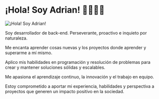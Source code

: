 # ¡Hola! Soy Adrian! 👨🏼‍💻😀

<img src="https://media.licdn.com/dms/image/D4E16AQH7fIb2YGTVRw/profile-displaybackgroundimage-shrink_350_1400/0/1709666338507?e=1715212800&v=beta&t=4DI6GzmFCcl52HrqADkMnQyzB6-fl0HgyO0Oj7K7jMQ" alt="¡Hola! Soy Adrian!">

<p>Soy desarrollador de back-end. Perseverante, proactivo e inquieto por naturaleza. </p>

<p>Me encanta aprender cosas nuevas y los proyectos donde aprender y superarme a mí mismo.</p>

<p>Aplico mis habilidades en programación y resolución de problemas para crear y mantener soluciones sólidas y escalables. </p>

<p>Me apasiona el aprendizaje continuo, la innovación y el trabajo en equipo. </p>

<p>Estoy comprometido a aportar mi experiencia, habilidades y perspectiva a proyectos que generen un impacto positivo en la sociedad.</p>